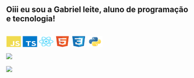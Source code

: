 ## Oiii eu sou a Gabriel leite, aluno de programação e tecnologia!

<div style="display: inline_block"><br>
  <img align="center" alt="Rafa-Js" height="30" width="40" src="https://raw.githubusercontent.com/devicons/devicon/master/icons/javascript/javascript-plain.svg">
  <img align="center" alt="Rafa-Ts" height="30" width="40" src="https://raw.githubusercontent.com/devicons/devicon/master/icons/typescript/typescript-plain.svg">
  <img align="center" alt="Rafa-React" height="30" width="40" src="https://raw.githubusercontent.com/devicons/devicon/master/icons/react/react-original.svg">
  <img align="center" alt="Rafa-HTML" height="30" width="40" src="https://raw.githubusercontent.com/devicons/devicon/master/icons/html5/html5-original.svg">
  <img align="center" alt="Rafa-CSS" height="30" width="40" src="https://raw.githubusercontent.com/devicons/devicon/master/icons/css3/css3-original.svg">
  <img align="center" alt="Rafa-Python" height="30" width="40" src="https://raw.githubusercontent.com/devicons/devicon/master/icons/python/python-original.svg">
</div>
 
 
 <div style="display: inline_block"><br> 
 <picture>
<source 
  srcset="https://github-readme-stats.vercel.app/api?username=Gabrielleite2&show_icons=true&theme=transparent"
  media="(prefers-color-scheme: Dark)"
/>
<source
  srcset="https://github-readme-stats.vercel.app/api?username=Gabrielleite2&show_icons=true"
  media="(prefers-color-scheme: light), (prefers-color-scheme: no-preference)"
/>
<img src="https://github-readme-stats.vercel.app/api?username=Gabrielleite2&show_icons=true" />
</picture>
  
  <div style="display: inline_block"> 
  
  <img align="center" src="https://github-readme-stats.vercel.app/api/top-langs/?username=Gabrielleite2&langs_count=8)](https://github.com/Gabrielleite2/github-readme-stats" 
       />
    </a>
  
  </div>
</div>
